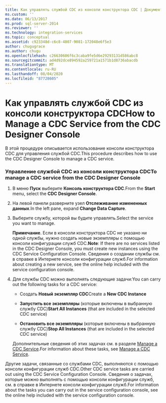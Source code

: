 ```yaml
---
title: Как управлять службой CDC из консоли конструктора CDC | Документы Майкрософт
ms.custom: ''
ms.date: 06/13/2017
ms.prod: sql-server-2014
ms.reviewer: ''
ms.technology: integration-services
ms.topic: conceptual
ms.assetid: c923348d-c6c8-4807-9081-172048e6f5e3
author: chugugrace
ms.author: chugu
ms.openlocfilehash: c26630606f6c3caba9fe5d6e29293131d586abc8
ms.sourcegitcommit: ad4d92dce894592a259721a1571b1d8736abacdb
ms.translationtype: MT
ms.contentlocale: ru-RU
ms.lasthandoff: 08/04/2020
ms.locfileid: "87728605"
---
```

# <a name="how-to-manage-a-cdc-service-from-the-cdc-designer-console"></a><span data-ttu-id="adceb-102">Как управлять службой CDC из консоли конструктора CDC</span><span class="sxs-lookup"><span data-stu-id="adceb-102">How to Manage a CDC Service from the CDC Designer Console</span></span>
  <span data-ttu-id="adceb-103">В этой процедуре описывается использование консоли конструктора CDC для управления службой CDC.</span><span class="sxs-lookup"><span data-stu-id="adceb-103">This procedure describes how to use the CDC Designer Console to manage a CDC service.</span></span>  
  
### <a name="to-manage-a-cdc-service-from-the-cdc-designer-console"></a><span data-ttu-id="adceb-104">Управление службой CDC из консоли конструктора CDC</span><span class="sxs-lookup"><span data-stu-id="adceb-104">To manage a CDC service from the CDC Designer Console</span></span>  
  
1.  <span data-ttu-id="adceb-105">В меню **Пуск** выберите **Консоль конструктора CDC**.</span><span class="sxs-lookup"><span data-stu-id="adceb-105">From the **Start** menu, select the **CDC Designer Console**.</span></span>  
  
2.  <span data-ttu-id="adceb-106">На левой панели разверните узел **Отслеживание измененных данных**.</span><span class="sxs-lookup"><span data-stu-id="adceb-106">In the left pane, expand **Change Data Capture**.</span></span>  
  
3.  <span data-ttu-id="adceb-107">Выберите службу, которой вы будите управлять.</span><span class="sxs-lookup"><span data-stu-id="adceb-107">Select the service you want to manage.</span></span>  
  
     <span data-ttu-id="adceb-108">**Примечание**. Если в консоли конструктора CDC не указано ни одной службы, нужно создать новые экземпляры с помощью консоли конфигурации служб CDC.</span><span class="sxs-lookup"><span data-stu-id="adceb-108">**Note**: If there are no services listed in the CDC Designer Console, you must create new instances using the CDC Service Configuration Console.</span></span> <span data-ttu-id="adceb-109">Сведения о создании службы см. в справке в Интернете консоли конфигурации служб.</span><span class="sxs-lookup"><span data-stu-id="adceb-109">For information about creating a new service, see the online help included with the service configuration console.</span></span>  
  
4.  <span data-ttu-id="adceb-110">Для службы CDC можно выполнять следующие задачи:</span><span class="sxs-lookup"><span data-stu-id="adceb-110">You can carry out the following tasks for a CDC service:</span></span>  
  
    -   <span data-ttu-id="adceb-111">Создать **Новый экземпляр CDC**</span><span class="sxs-lookup"><span data-stu-id="adceb-111">Create a **New CDC Instance**</span></span>  
  
    -   <span data-ttu-id="adceb-112">**Запустить все экземпляры** (которые включены в выбранную службу CDC)</span><span class="sxs-lookup"><span data-stu-id="adceb-112">**Start All Instances** (that are included in the selected CDC service)</span></span>  
  
    -   <span data-ttu-id="adceb-113">**Остановить все экземпляры** (которые включены в выбранную службу CDC)</span><span class="sxs-lookup"><span data-stu-id="adceb-113">**Stop All Instances** (that are included in the selected CDC service)</span></span>  
  
     <span data-ttu-id="adceb-114">Дополнительные сведения об этих задачах см. в разделе [Manage a CDC Service](manage-a-cdc-service.md).</span><span class="sxs-lookup"><span data-stu-id="adceb-114">For information about these tasks, see [Manage a CDC Service](manage-a-cdc-service.md).</span></span>  
  
 <span data-ttu-id="adceb-115">Другие задачи, связанные со службами CDC, выполняются с помощью консоли конфигурации служб CDC.</span><span class="sxs-lookup"><span data-stu-id="adceb-115">Other CDC service tasks are carried out using the CDC Service Configuration Console.</span></span> <span data-ttu-id="adceb-116">Сведения о задачах, которые можно выполнять с помощью консоли конфигурации служб, см. в справке в Интернете консоли конфигурации служб.</span><span class="sxs-lookup"><span data-stu-id="adceb-116">For information about the tasks you can carry out in the service configuration console, see the online help included with the service configuration console.</span></span>  
  
  
